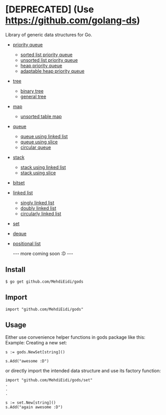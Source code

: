 # [DEPRECATED] (Use https://github.com/golang-ds)
Library of generic data structures for Go.

* [priority queue](./priorityqueue/)
  * [sorted list priority queue](./priorityqueue/sortedpq/)
  * [unsorted list priority queue](./priorityqueue/unsortedpq/)
  * [heap priority queue](./priorityqueue/heappq/)
  * [adaptable heap priority queue](./priorityqueue/adaptablepq/)
* [tree](./tree/)
  * [binary tree](./tree/binarytree/)
  * [general tree](./tree/generaltree/)
* [map](./map/)
  * [unsorted table map](./map/unsortedtablemap/)
* [queue](./queue/)
  * [queue using linked list](./queue/linkedqueue/)
  * [queue using slice](./queue/slicequeue/)
  * [circular queue](./queue/circularqueue/)
* [stack](./stack/)
  * [stack using linked list](./stack/linkedstack/)
  * [stack using slice](./stack/slicestack/)
* [bitset](./bitset/)
* [linked list](./linkedlist/)
  * [singly linked list](./linkedlist/singly/)
  * [doubly linked list](./linkedlist/doubly/)
  * [circularly linked list](./linkedlist/circularly/)
* [set](./set/)
* [deque](./deque/)
* [positional list](./positionallist/)


  
  --- more coming soon :D ---

## Install
```
$ go get github.com/MehdiEidi/gods
```

## Import
```
import "github.com/MehdiEidi/gods"
```

## Usage
Either use convenience helper functions in gods package like this:<br>
Example: Creating a new set:
```
s := gods.NewSet[string]()

s.Add("awesome :D")
```
or directly import the intended data structure and use its factory function:
```
import "github.com/MehdiEidi/gods/set"
.
.
.

s := set.New[string]()
s.Add("again awesome :D")
```

